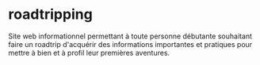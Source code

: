 # roadtripping
Site web informationnel permettant à toute personne débutante souhaitant faire un roadtrip d'acquérir des informations importantes et pratiques pour mettre à bien et à profil leur premières aventures.
